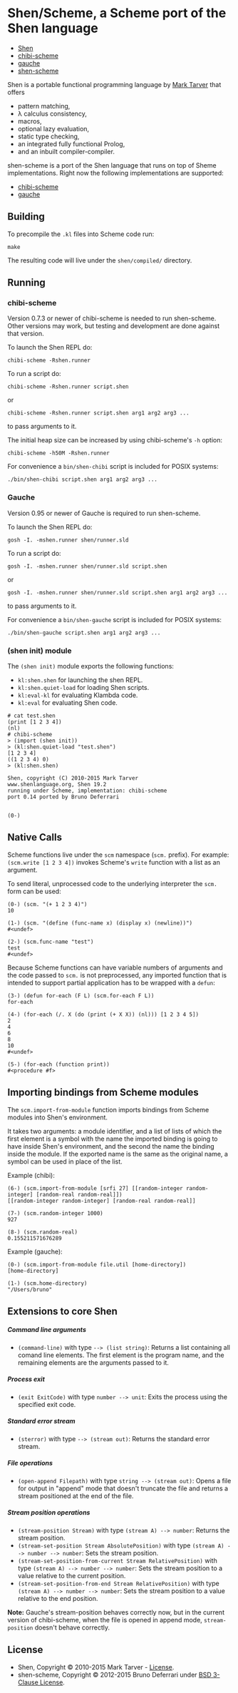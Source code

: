 Shen/Scheme, a Scheme port of the Shen language
====================================================

* [Shen](http://shenlanguage.org)
* [chibi-scheme](http://synthcode.com/wiki/chibi-scheme)
* [gauche](http://practical-scheme.net/gauche/)
* [shen-scheme](https://github.com/tizoc/shen-scheme)

Shen is a portable functional programming language by [Mark Tarver](http://marktarver.com) that offers

- pattern matching,
- λ calculus consistency,
- macros,
- optional lazy evaluation,
- static type checking,
- an integrated fully functional Prolog,
- and an inbuilt compiler-compiler.

shen-scheme is a port of the Shen language that runs on top of Sheme implementations. Right now the following implementations are supported:

* [chibi-scheme](http://synthcode.com/wiki/chibi-scheme)
* [gauche](http://practical-scheme.net/gauche/)

Building
--------

To precompile the `.kl` files into Scheme code run:

    make

The resulting code will live under the `shen/compiled/` directory.
  
Running
-------

### chibi-scheme

Version 0.7.3 or newer of chibi-scheme is needed to run shen-scheme. Other versions may work, but testing and development are done against that version.

To launch the Shen REPL do:

    chibi-scheme -Rshen.runner

To run a script do:

    chibi-scheme -Rshen.runner script.shen

or

    chibi-scheme -Rshen.runner script.shen arg1 arg2 arg3 ...

to pass arguments to it.

The initial heap size can be increased by using chibi-scheme's `-h` option:

    chibi-scheme -h50M -Rshen.runner

For convenience a `bin/shen-chibi` script is included for POSIX systems:

    ./bin/shen-chibi script.shen arg1 arg2 arg3 ...

### Gauche

Version 0.95 or newer of Gauche is required to run shen-scheme.

To launch the Shen REPL do:

    gosh -I. -mshen.runner shen/runner.sld

To run a script do:

    gosh -I. -mshen.runner shen/runner.sld script.shen

or

    gosh -I. -mshen.runner shen/runner.sld script.shen arg1 arg2 arg3 ...

to pass arguments to it.

For convenience a `bin/shen-gauche` script is included for POSIX systems:

    ./bin/shen-gauche script.shen arg1 arg2 arg3 ...

### (shen init) module

The `(shen init)` module exports the following functions:

* `kl:shen.shen` for launching the shen REPL.
* `kl:shen.quiet-load` for loading Shen scripts.
* `kl:eval-kl` for evaluating Klambda code.
* `kl:eval` for evaluating Shen code.

```
# cat test.shen
(print [1 2 3 4])
(nl)
# chibi-scheme
> (import (shen init))
> (kl:shen.quiet-load "test.shen")
[1 2 3 4]
((1 2 3 4) 0)
> (kl:shen.shen)

Shen, copyright (C) 2010-2015 Mark Tarver
www.shenlanguage.org, Shen 19.2
running under Scheme, implementation: chibi-scheme
port 0.14 ported by Bruno Deferrari


(0-) 
```

Native Calls
------------

Scheme functions live under the `scm` namespace (`scm.` prefix). For example: `(scm.write [1 2 3 4])` invokes Scheme's `write` function with a list as an argument.

To send literal, unprocessed code to the underlying interpreter the `scm.` form can be used:

```
(0-) (scm. "(+ 1 2 3 4)")
10

(1-) (scm. "(define (func-name x) (display x) (newline))")
#<undef>

(2-) (scm.func-name "test")
test
#<undef>

```

Because Scheme functions can have variable numbers of arguments and the code passed to `scm.` is not preprocessed, any imported function that is intended to support partial application has to be wrapped with a `defun`:

```
(3-) (defun for-each (F L) (scm.for-each F L))
for-each

(4-) (for-each (/. X (do (print (+ X X)) (nl))) [1 2 3 4 5])
2
4
6
8
10
#<undef>

(5-) (for-each (function print))
#<procedure #f>
```

Importing bindings from Scheme modules
--------------------------------------

The `scm.import-from-module` function imports bindings from Scheme modules into Shen's environment.

It takes two arguments: a module identifier, and a list of lists of which the first element is a symbol with the name the imported binding is going to have inside Shen's environment, and the second the name the binding inside the module. If the exported name is the same as the original name, a symbol can be used in place of the list.

Example (chibi):

```
(6-) (scm.import-from-module [srfi 27] [[random-integer random-integer] [random-real random-real]])
[[random-integer random-integer] [random-real random-real]]

(7-) (scm.random-integer 1000)
927

(8-) (scm.random-real)
0.155211571676289
```

Example (gauche):

```
(0-) (scm.import-from-module file.util [home-directory])
[home-directory]

(1-) (scm.home-directory)
"/Users/bruno"
```

Extensions to core Shen
-----------------------

##### Command line arguments

* `(command-line)` with type `--> (list string)`: Returns a list containing all comand line elements. The first element is the program name, and the remaining elements are the arguments passed to it.

##### Process exit

* `(exit ExitCode)` with type `number --> unit`: Exits the process using the specified exit code.

##### Standard error stream

* `(sterror)` with type `--> (stream out)`: Returns the standard error stream.

##### File operations

* `(open-append Filepath)` with type `string --> (stream out)`: Opens a file for output in "append" mode that doesn't truncate the file and returns a stream positioned at the end of the file.

##### Stream position operations

* `(stream-position Stream)` with type `(stream A) --> number`: Returns the stream position.
* `(stream-set-position Stream AbsolutePosition)` with type `(stream A) --> number --> number`: Sets the stream position.
* `(stream-set-position-from-current Stream RelativePosition)` with type `(stream A) --> number --> number`: Sets the stream position to a value relative to the current position.
* `(stream-set-position-from-end Stream RelativePosition)` with type `(stream A) --> number --> number`: Sets the stream position to a value relative to the end position.

**Note:** Gauche's stream-position behaves correctly now, but in the current version of chibi-scheme, when the file is opened in append mode, `stream-position` doesn't behave correctly.

License
-------

- Shen, Copyright © 2010-2015 Mark Tarver - [License](http://www.shenlanguage.org/license.pdf).
- shen-scheme, Copyright © 2012-2015 Bruno Deferrari under [BSD 3-Clause License](http://opensource.org/licenses/BSD-3-Clause).
